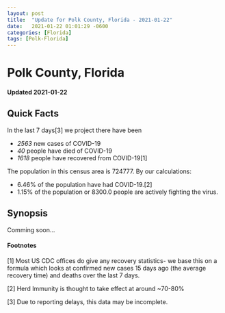 ```yaml
---
layout: post
title:  "Update for Polk County, Florida - 2021-01-22"
date:   2021-01-22 01:01:29 -0600
categories: [Florida]
tags: [Polk-Florida]
---
```


# Polk County, Florida
#### Updated 2021-01-22

## Quick Facts

In the last 7 days[3] we project there have been
- *2563* new cases of COVID-19
- *40* people have died of COVID-19
- *1618* people have recovered from COVID-19[1]

The population in this census area is 724777. By our calculations:
- 6.46% of the population have had COVID-19.[2]
- 1.15% of the population or 8300.0 people are actively fighting the virus.

## Synopsis

Comming soon...


#### Footnotes

[1] Most US CDC offices do give any recovery statistics- we base this on a formula which looks at confirmed new cases
15 days ago (the average recovery time) and deaths over the last 7 days.

[2] Herd Immunity is thought to take effect at around ~70-80%

[3] Due to reporting delays, this data may be incomplete.
 
    